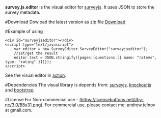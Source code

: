 **survey.js.editor** is the visual editor for [surveyjs](https://github.com/andrewtelnov/surveyjs). It uses JSON to store the survey metadata.

#Download
Dowload the latest version as zip file [Download](http://surveyjs.org/downloads/surveyjs.editor.zip)

#Example of using
```
<div id="surveyjseditor"></div>
<script type="text/javascript">
	var editor = new SurveyEditor.SurveyEditor("surveyjseditor");
	//set/get the result
	editor.text = JSON.stringify({pages:[questions:[{ name: "rateme", type: "rating" }]]});
</script>
```
See the visual editor in [action](http://surveyjs.org/builder/).

#Dependencies
 The visual library is depends from: [surveyjs](http://surveyjs.org), [knockoutjs](http://knockoutjs.com) and [bootstrap](http://getbootstrap.com).

#License
 For Non-commercial use - [(https://licensebuttons.net/l/by-nc/3.0/88x31.png)](http://creativecommons.org/licenses/by-nc/3.0/legalcode).
 For commercial use, please contact me: andrew.telnov at gmail.com.  
